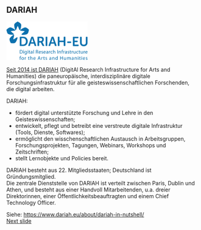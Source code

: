 ## DARIAH

<a href="https://www.dariah.eu/"><img src="media/dariah.png" alt="LOGO DARIAH" height="100px"/>

Seit 2014 ist [DARIAH](https://www.dariah.eu/) (DigitAl Research Infrastructure for Arts and Humanities) die paneuropäische, interdisziplinäre digitale Forschungsinfrastruktur für alle geisteswissenschaftlichen Forschenden, die digital arbeiten.  

DARIAH: 
- fördert digital unterstützte Forschung und Lehre in den Geisteswissenschaften;
- entwickelt, pflegt und betreibt eine verstreute digitale Infrastruktur (Tools, Dienste, Softwares);
- ermöglicht den wisschenschaftlichen Austausch in Arbeitsgruppen, Forschungsprojekten, Tagungen, Webinars, Workshops und Zeitschriften;
- stellt Lernobjekte und Policies bereit.
 
DARIAH besteht aus 22. Mitgliedsstaaten; Deutschland ist Gründungsmitglied.  
Die zentrale Dienststelle von DARIAH ist verteilt zwischen Paris, Dublin und Athen, und besteht aus einer Handvoll Mitarbeitenden, u.a. dreier Direktorinnen, einer Öffentlichkeitsbeauftragten und einem Chief Technology Officer.  

Siehe: https://www.dariah.eu/about/dariah-in-nutshell/  
[Next slide](03.md)
